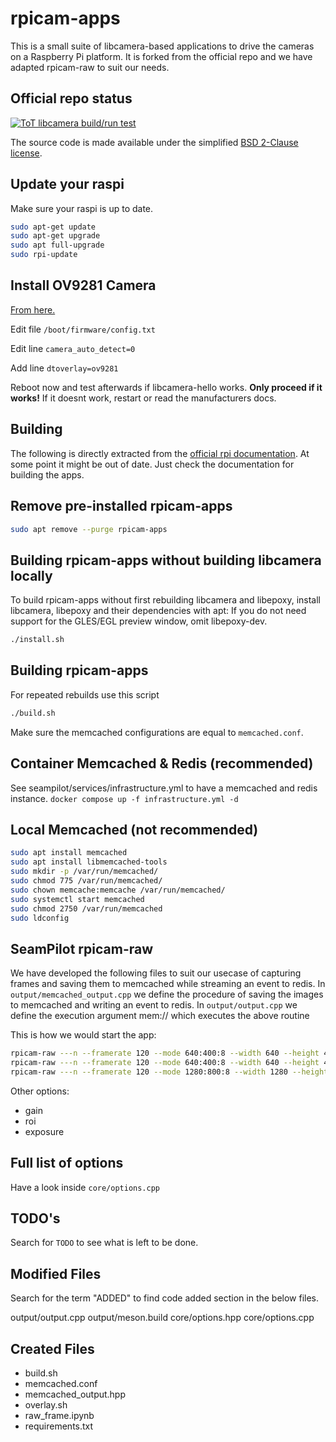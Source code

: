 # rpicam-apps
This is a small suite of libcamera-based applications to drive the cameras on a Raspberry Pi platform.
It is forked from the official repo and we have adapted rpicam-raw to suit our needs.

Official repo status
------

[![ToT libcamera build/run test](https://github.com/raspberrypi/rpicam-apps/actions/workflows/rpicam-test.yml/badge.svg)](https://github.com/raspberrypi/rpicam-apps/actions/workflows/rpicam-test.yml)

The source code is made available under the simplified [BSD 2-Clause license](https://spdx.org/licenses/BSD-2-Clause.html).

Update your raspi
-----

Make sure your raspi is up to date.

```sh
sudo apt-get update
sudo apt-get upgrade
sudo apt full-upgrade
sudo rpi-update
```

Install OV9281 Camera
-----

[From here.](https://www.raspberrypi.com/documentation/computers/camera_software.html#configuration)

Edit file `/boot/firmware/config.txt`

Edit line `camera_auto_detect=0`

Add line `dtoverlay=ov9281`

Reboot now and test afterwards if libcamera-hello works. **Only proceed if it works!** If it doesnt work, restart or read the manufacturers docs.

Building
------

The following is directly extracted from the [official rpi documentation](https://www.raspberrypi.com/documentation/computers/camera_software.html#building-rpicam-apps-without-building-libcamera).
At some point it might be out of date.
Just check the documentation for building the apps.

Remove pre-installed rpicam-apps
------

```sh
sudo apt remove --purge rpicam-apps
```

Building rpicam-apps without building libcamera locally
------

To build rpicam-apps without first rebuilding libcamera and libepoxy, install libcamera, libepoxy and their dependencies with apt:
If you do not need support for the GLES/EGL preview window, omit libepoxy-dev.

```sh
./install.sh
```

Building rpicam-apps
------

For repeated rebuilds use this script

```sh
./build.sh
```

Make sure the memcached configurations are equal to `memcached.conf`. 

Container Memcached & Redis (recommended)
------

See seampilot/services/infrastructure.yml to have a memcached and redis instance.
`docker compose up -f infrastructure.yml -d`

Local Memcached (not recommended)
------

```sh
sudo apt install memcached
sudo apt install libmemcached-tools
sudo mkdir -p /var/run/memcached/
sudo chmod 775 /var/run/memcached/
sudo chown memcache:memcache /var/run/memcached/
sudo systemctl start memcached
sudo chmod 2750 /var/run/memcached
sudo ldconfig
```

SeamPilot rpicam-raw
------

We have developed the following files to suit our usecase of capturing frames and saving them to memcached while streaming an event to redis.
In `output/memcached_output.cpp` we define the procedure of saving the images to memcached and writing an event to redis.
In `output/output.cpp` we define the execution argument mem:// which executes the above routine

This is how we would start the app:

```sh
rpicam-raw ---n --framerate 120 --mode 640:400:8 --width 640 --height 400 -o test%05d.raw
rpicam-raw ---n --framerate 120 --mode 640:400:8 --width 640 --height 400 -o mem:// -t 0 --redis localhost:6379 --memcached localhost:11211
rpicam-raw ---n --framerate 120 --mode 1280:800:8 --width 1280 --height 800 -o mem:// -t 0 --redis localhost:6379 --memcached localhost:11211
```

Other options:

- gain
- roi
- exposure

Full list of options
------

Have a look inside `core/options.cpp`

TODO's
------

Search for `TODO` to see what is left to be done.

Modified Files
------

Search for the term "ADDED" to find code added section in the below files.

output/output.cpp
output/meson.build
core/options.hpp
core/options.cpp

Created Files
------

- build.sh
- memcached.conf
- memcached_output.hpp
- overlay.sh
- raw_frame.ipynb
- requirements.txt
